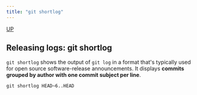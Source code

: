 ```yaml
---
title: "git shortlog"
---
```


[UP](/git/git-index.html)


## Releasing logs: git shortlog

`git shortlog` shows the output of `git log` in a format
that's typically used for open source software-release announcements.
It displays **commits grouped by author with one commit subject per line**.

```text
git shortlog HEAD~6..HEAD
```
